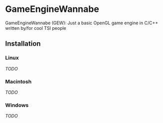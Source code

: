 # GameEngineWannabe
GameEngineWannabe (GEW): Just a basic OpenGL game engine in C/C++ written by/for cool TSI people

## Installation

### Linux
*TODO*

### Macintosh
*TODO*

### Windows
*TODO*
